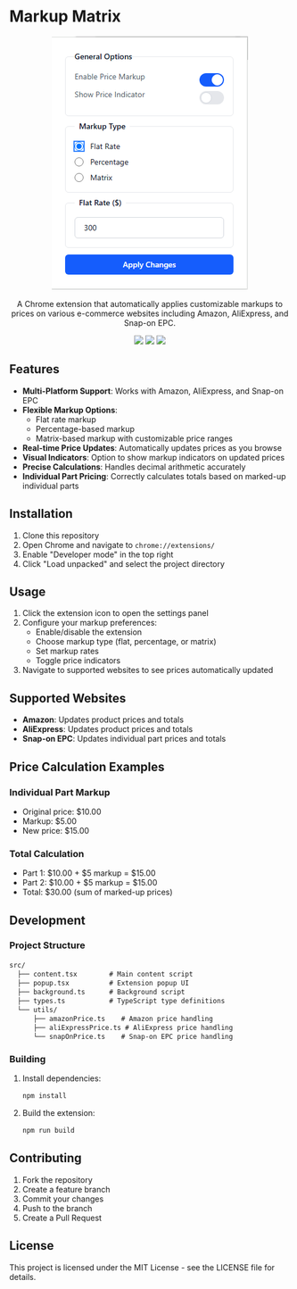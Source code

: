 # Markup Matrix

<div align="center">
<picture>
    <source media="(prefers-color-scheme: dark)" srcset="./public/markupmatrix.png" />
    <source media="(prefers-color-scheme: light)" srcset="./public/markupmatrix.png" />
    <img alt="Logo" src="./public/markupmatrix.png" />
</picture>

A Chrome extension that automatically applies customizable markups to prices on various e-commerce websites including Amazon, AliExpress, and Snap-on EPC.

![](https://img.shields.io/badge/React-61DAFB?style=flat-square&logo=react&logoColor=black)
![](https://img.shields.io/badge/Typescript-3178C6?style=flat-square&logo=typescript&logoColor=white)
![](https://badges.aleen42.com/src/vitejs.svg)
</div>

## Features

- **Multi-Platform Support**: Works with Amazon, AliExpress, and Snap-on EPC
- **Flexible Markup Options**:
  - Flat rate markup
  - Percentage-based markup
  - Matrix-based markup with customizable price ranges
- **Real-time Price Updates**: Automatically updates prices as you browse
- **Visual Indicators**: Option to show markup indicators on updated prices
- **Precise Calculations**: Handles decimal arithmetic accurately
- **Individual Part Pricing**: Correctly calculates totals based on marked-up individual parts

## Installation

1. Clone this repository
2. Open Chrome and navigate to `chrome://extensions/`
3. Enable "Developer mode" in the top right
4. Click "Load unpacked" and select the project directory

## Usage

1. Click the extension icon to open the settings panel
2. Configure your markup preferences:
   - Enable/disable the extension
   - Choose markup type (flat, percentage, or matrix)
   - Set markup rates
   - Toggle price indicators
3. Navigate to supported websites to see prices automatically updated

## Supported Websites

- **Amazon**: Updates product prices and totals
- **AliExpress**: Updates product prices and totals
- **Snap-on EPC**: Updates individual part prices and totals

## Price Calculation Examples

### Individual Part Markup
- Original price: $10.00
- Markup: $5.00
- New price: $15.00

### Total Calculation
- Part 1: $10.00 + $5 markup = $15.00
- Part 2: $10.00 + $5 markup = $15.00
- Total: $30.00 (sum of marked-up prices)

## Development

### Project Structure
```
src/
  ├── content.tsx        # Main content script
  ├── popup.tsx          # Extension popup UI
  ├── background.ts      # Background script
  ├── types.ts           # TypeScript type definitions
  └── utils/
      ├── amazonPrice.ts    # Amazon price handling
      ├── aliExpressPrice.ts # AliExpress price handling
      └── snapOnPrice.ts    # Snap-on EPC price handling
```

### Building
1. Install dependencies:
   ```bash
   npm install
   ```
2. Build the extension:
   ```bash
   npm run build
   ```

## Contributing

1. Fork the repository
2. Create a feature branch
3. Commit your changes
4. Push to the branch
5. Create a Pull Request

## License

This project is licensed under the MIT License - see the LICENSE file for details.

